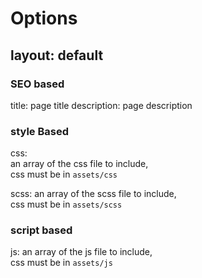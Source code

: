 # Options
## layout: default

### SEO based
title: page title
description: page description

### style Based
css:  
an array of the css file to include,  
css must be in `assets/css`

scss:
an array of the scss file to include,  
css must be in `assets/scss`


### script based
js:
an array of the js file to include,  
css must be in `assets/js`
